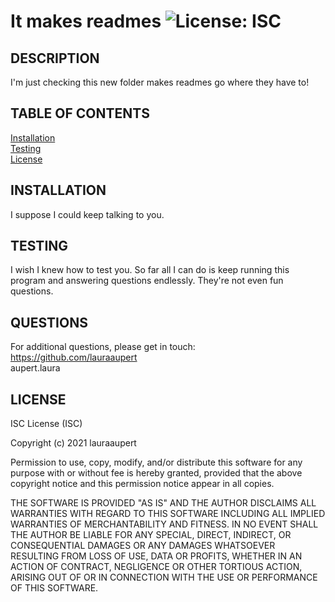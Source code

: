 
# It makes readmes	![License: ISC](https://img.shields.io/badge/License-ISC-blue.svg)

## DESCRIPTION

I'm just checking this new folder makes readmes go where they have to!

## TABLE OF CONTENTS
    
[Installation](#INSTALLATION)  
[Testing](#TESTING)  
[License](#LICENSE)  

## INSTALLATION <a name="INSTALLATION"></a>

I suppose I could keep talking to you. 

## TESTING <a name="TESTING"></a>

I wish I knew how to test you. So far all I can do is keep running this program and answering questions endlessly. They're not even fun questions.

## QUESTIONS <a name="QUESTIONS"></a>
For additional questions, please get in touch:  
https://github.com/lauraaupert  
aupert.laura

## LICENSE
ISC License (ISC)

Copyright (c) 2021 lauraaupert

Permission to use, copy, modify, and/or distribute this software for any purpose
with or without fee is hereby granted, provided that the above copyright notice 
and this permission notice appear in all copies.

THE SOFTWARE IS PROVIDED "AS IS" AND THE AUTHOR DISCLAIMS ALL WARRANTIES WITH REGARD 
TO THIS SOFTWARE INCLUDING ALL IMPLIED WARRANTIES OF MERCHANTABILITY AND FITNESS. IN NO 
EVENT SHALL THE AUTHOR BE LIABLE FOR ANY SPECIAL, DIRECT, INDIRECT, OR CONSEQUENTIAL 
DAMAGES OR ANY DAMAGES WHATSOEVER RESULTING FROM LOSS OF USE, DATA OR PROFITS, WHETHER 
IN AN ACTION OF CONTRACT, NEGLIGENCE OR OTHER TORTIOUS ACTION, ARISING OUT OF OR IN 
CONNECTION WITH THE USE OR PERFORMANCE OF THIS SOFTWARE.